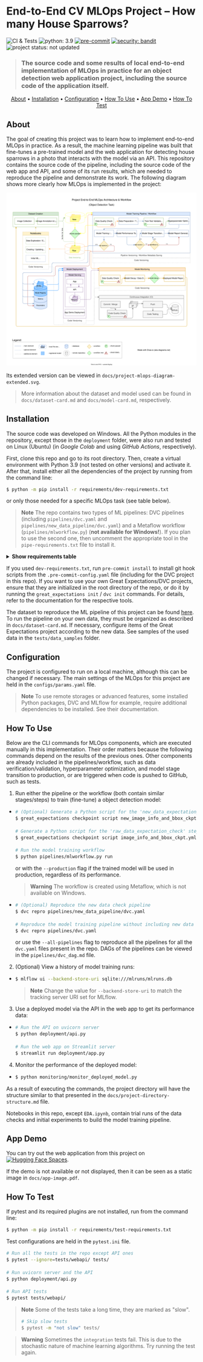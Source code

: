 # End-to-End CV MLOps Project – How many House Sparrows?

![CI & Tests](https://github.com/data42lana/end-to-end-cv-mlops-project/actions/workflows/ci-tests.yml/badge.svg) ![python: 3.9](https://img.shields.io/badge/%20python-3.9-blue) [![pre-commit](https://img.shields.io/badge/pre--commit-enabled-brightgreen?logo=pre-commit)](https://github.com/pre-commit/pre-commit) [![security: bandit](https://img.shields.io/badge/security-bandit-yellow.svg)](https://github.com/PyCQA/bandit) ![project status: not updated](https://img.shields.io/badge/project%20status-not%20updated-red)

> ### The source code and some results of local end-to-end implementation of MLOps in practice for an object detection web application project, including the source code of the application itself.

<p align="center">
  <a href="#about">About</a> •
  <a href="#installation">Installation</a> •
  <a href="#configuration">Configuration</a> •
  <a href="#how-to-use">How To Use</a> •
  <a href="#app-demo">App Demo</a> •
  <a href="#how-to-test">How To Test</a>
</p>

## About
The goal of creating this project was to learn how to implement end-to-end MLOps in practice. As a result, the machine learning pipeline was built that fine-tunes a pre-trained model and the web application for detecting house sparrows in a photo that interacts with the model via an API. This repository contains the source code of the pipeline, including the source code of the web app and API, and some of its run results, which are needed to reproduce the pipeline and demonstrate its work. The following diagram shows more clearly how MLOps is implemented in the project:

![Project MLOps Diagram](./docs/project-mlops-diagram.svg)

Its extended version can be viewed in `docs/project-mlops-diagram-extended.svg`.

> More information about the dataset and model used can be found in `docs/dataset-card.md` and `docs/model-card.md`, respectively.

## Installation
The source code was developed on Windows. All the Python modules in the repository, except those in the `deployment` folder, were also run and tested on Linux (Ubuntu) (in *Google Colab* and using *GitHub Actions*, respectively).

First, clone this repo and go to its root directory. Then, create a virtual environment with Python 3.9 (not tested on other versions) and activate it. After that, install either all the dependencies of the project by running from the command line:
```bash
$ python -m pip install -r requirements/dev-requirements.txt
```
or only those needed for a specific MLOps task (see table below).

> **Note** The repo contains two types of ML pipelines: DVC pipelines (including `pipelines/dvc.yaml` and `pipelines/new_data_pipeline/dvc.yaml`) and a Metaflow workflow (`pipelines/mlworkflow.py`) (**not available for Windows!**). If you plan to use the second one, then uncomment the appropriate tool in the `pipe-requirements.txt` file to install it.

<details>
  <summary><b>Show requirements table</b></summary>
    <table>
      <tr>
        <th>MLOps Component/Task</th>
        <th>Requirements</th>
        <th>Used Files & Folders</th>
        <th>Output Files & Folders</th>
      </tr>
      <tr>
        <td>EDA</td>
        <td>eda-requirements.txt</td>
        <td>notebooks/EDA.ipynb, data/raw</td>
        <td>notebooks/EDA.ipynb (outputs), data/prepared (optional)</td>
      </tr>
      <tr>
        <td>Data Checking</td>
        <td>data-check-requirements.txt</td>
        <td>data_checks, great_expectations, data, configs/params.yaml</td>
        <td>data_checks/data_check_results, great_expectations/uncommitted, pipe.log</td>
      </tr>
      <tr>
        <td>Model Training</td>
        <td>train-requirements.txt</td>
        <td>src, data, configs</td>
        <td>hyper_opt, configs/best_params.yaml, mlruns, models, outputs, reports/model_report.md, pipe.log</td>
      </tr>
      <tr>
        <td>Pipeline/Workflow</td>
        <td>pipe-requirements.txt</td>
        <td>pipelines, data_checks, great_expectations, src, data, configs</td>
        <td>.dvc, pipelines (/dvc.lock & /dvc_dag.md) or .metaflow, data_checks/data_check_results, great_expectations, hyper_opt, configs/best_params.yaml, mlruns, models, outputs, reports/model_report.md, pipe.log</td>
      </tr>
      <tr>
        <td>Model Deployment / API & App</td>
        <td>deployment-requirements.txt</td>
        <td>deployment (except /demo), src/train/train_inference_fns.py, src/utils.py, mlruns, configs/params.yaml, .streamlit</td>
        <td>monitoring/current_deployed_model.yaml, monitoring/data</td>
      </tr>
      <tr>
        <td>Model Monitoring</td>
        <td>monitoring-requirements.txt</td>
        <td>monitoring, data, configs/params.yaml</td>
        <td>monitoring/deployed_model_check_results, reports/deployed_model_performance_report.html, mon.log</td>
      </tr>
      <tr>
        <td>Continuous Integration (CI)</td>
        <td>ci-requirements.txt</td>
        <td>.github, tests (except /webapi), pytest.ini, data_checks, src</td>
        <td>-</td>
      </tr>
      <tr>
        <td>Web App Demo</td>
        <td>requirements.txt (in deployment/demo)</td>
        <td>deployment/demo</td>
        <td>-</td>
      </tr>
    </table>
</details>

If you used `dev-requirements.txt`, run `pre-commit install` to install git hook scripts from the `.pre-commit-config.yaml` file (including for the DVC project in this repo). If you want to use your own Great Expectations/DVC projects, ensure that they are initialized in the root directory of the repo, or do it by running the `great_expectations init` / `dvc init` commands. For details, refer to the documentation for the respective tools.

The dataset to reproduce the ML pipeline of this project can be found [here](https://kaggle.com/datasets/c09594815010b1f11dd842fc1dc1128b28f470b2034412dd3a4444ac979c25b3). To run the pipeline on your own data, they must be organized as described in `docs/dataset-card.md`. If necessary, configure items of the Great Expectations project according to the new data. See samples of the used data in the `tests/data_samples` folder.

## Configuration
The project is configured to run on a local machine, although this can be changed if necessary. The main settings of the MLOps for this project are held in the `configs/params.yaml` file.

> **Note** To use remote storages or advanced features, some installed Python packages, DVC and MLflow for example, require additional dependencies to be installed. See their documentation.

## How To Use
Below are the CLI commands for MLOps components, which are executed manually in this implementation. Their order matters because the following commands depend on the results of the previous ones. Other components are already included in the pipelines/workflow, such as data verification/validation, hyperparameter optimization, and model stage transition to production, or are triggered when code is pushed to GitHub, such as tests.

1. Run either the pipeline or the workflow (both contain similar stages/steps) to train (fine-tune) a object detection model:
-
    ```bash
    # (Optional) Generate a Python script for the 'new_data_expectation_check' step
    $ great_expectations checkpoint script new_image_info_and_bbox_ckpt.yml

    # Generate a Python script for the 'raw_data_expectation_check' step
    $ great_expectations checkpoint script image_info_and_bbox_ckpt.yml

    # Run the model training workflow
    $ python pipelines/mlworkflow.py run
    ```
    or with the `--production` flag if the trained model will be used in production, regardless of its performance.
    > **Warning** The workflow is created using Metaflow, which is not available on Windows.
-
    ```bash
    # (Optional) Reproduce the new data check pipeline
    $ dvc repro pipelines/new_data_pipeline/dvc.yaml

    # Reproduce the model training pipeline without including new data checks
    $ dvc repro pipelines/dvc.yaml
    ```
    or use the `--all-pipelines` flag to reproduce all the pipelines for all the `dvc.yaml` files present in the repo. DAGs of the pipelines can be viewed in the `pipelines/dvc_dag.md` file.

2. (Optional) View a history of model training runs:
-
    ```bash
    $ mlflow ui --backend-store-uri sqlite:///mlruns/mlruns.db
    ```
    > **Note** Change the value for `--backend-store-uri` to match the tracking server URI set for MLflow.

3. Use a deployed model via the API in the web app to get its performance data:
-
    ```bash
    # Run the API on uvicorn server
    $ python deployment/api.py

    # Run the web app on Streamlit server
    $ streamlit run deployment/app.py
    ```

4. Monitor the performance of the deployed model:
-
    ```bash
    $ python monitoring/monitor_deployed_model.py
    ```
As a result of executing the commands, the project directory will have the structure similar to that presented in the `docs/project-directory-structure.md` file.

Notebooks in this repo, except `EDA.ipynb`, contain trial runs of the data checks and initial experiments to build the model training pipeline.

## App Demo
You can try out the web application from this project on [![Hugging Face Spaces](https://img.shields.io/badge/%F0%9F%A4%97%20Hugging%20Face-Spaces-blue)](https://huggingface.co/spaces/data42lana/how-many-house-sparrows-demo).

If the demo is not available or not displayed, then it can be seen as a static image in `docs/app-image.pdf`.

## How To Test
If pytest and its required plugins are not installed, run from the command line:
```bash
$ python -m pip install -r requirements/test-requirements.txt
```
Test configurations are held in the `pytest.ini` file.

```bash
# Run all the tests in the repo except API ones
$ pytest --ignore=tests/webapi/ tests/

# Run uvicorn server and the API
$ python deployment/api.py

# Run API tests
$ pytest tests/webapi/
```
> **Note** Some of the tests take a long time, they are marked as "slow".
> ```bash
> # Skip slow tests
> $ pytest -m "not slow" tests/
> ```

> **Warning** Sometimes the `integration` tests fail. This is due to the stochastic nature of machine learning algorithms. Try running the test again.
